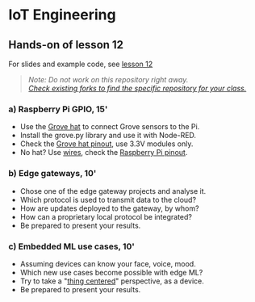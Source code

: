 # IoT Engineering
## Hands-on of lesson 12
For slides and example code, see [lesson 12](../../../fhnw-iot/blob/master/12/README.md)

> *Note: Do not work on this repository right away.*<br/>
> *[Check existing forks to find the specific repository for your class.](../../network/members)*

### a) Raspberry Pi GPIO, 15'
* Use the [Grove hat](https://github.com/tamberg/fhnw-iot/wiki/Grove-Adapters#grove-base-hat-for-raspberry-pi) to connect Grove sensors to the Pi.
* Install the grove.py library and use it with Node-RED.
* Check the [Grove hat pinout](https://github.com/tamberg/fhnw-iot/wiki/Grove-Adapters#pinout-1), use 3.3V modules only.
* No hat? Use [wires](https://github.com/tamberg/fhnw-iot/wiki/Grove-Adapters#grove-jumper-wires), check the [Raspberry Pi pinout](https://pinout.xyz/pinout/wiringpi).

### b) Edge gateways, 10'
* Chose one of the edge gateway projects and analyse it.
* Which protocol is used to transmit data to the cloud?
* How are updates deployed to the gateway, by whom?
* How can a proprietary local protocol be integrated?
* Be prepared to present your results.

### c) Embedded ML use cases, 10'
* Assuming devices can know your face, voice, mood.
* Which new use cases become possible with edge ML?
* Try to take a "[thing centered](https://online-learning.tudelft.nl/courses/thing-centered-design/)" perspective, as a device.
* Be prepared to present your results.
